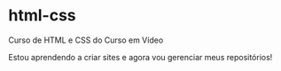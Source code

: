# html-css
 Curso de HTML e CSS do Curso em Vídeo

 Estou aprendendo a criar sites e agora vou gerenciar meus repositórios!